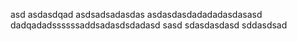 asd
asdasdqad
asdsadsadasdas
asdasdasdadadadasdasasd
dadqadadssssssaddsadasdsdadasd
sasd
sdasdasdasd
sddasdsad
